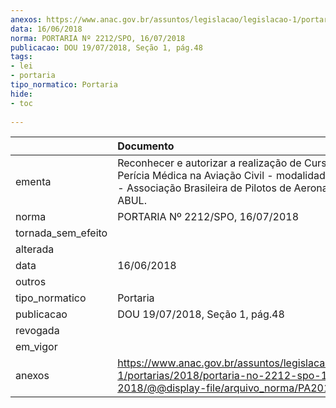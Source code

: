 ```yaml
---
anexos: https://www.anac.gov.br/assuntos/legislacao/legislacao-1/portarias/2018/portaria-no-2212-spo-16-07-2018/@@display-file/arquivo_norma/PA2018-2212.pdf
data: 16/06/2018
norma: PORTARIA Nº 2212/SPO, 16/07/2018
publicacao: DOU 19/07/2018, Seção 1, pág.48
tags:
- lei
- portaria
tipo_normatico: Portaria
hide: 
- toc 
 
---
```


|                    | Documento                                                                                                                                                                     |
|:-------------------|:------------------------------------------------------------------------------------------------------------------------------------------------------------------------------|
| ementa             | Reconhecer e autorizar a realização de Curso Básico de Perícia Médica na Aviação Civil - modalidade à distância - Associação Brasileira de Pilotos de Aeronaves Leves - ABUL. |
| norma              | PORTARIA Nº 2212/SPO, 16/07/2018                                                                                                                                              |
| tornada_sem_efeito |                                                                                                                                                                               |
| alterada           |                                                                                                                                                                               |
| data               | 16/06/2018                                                                                                                                                                    |
| outros             |                                                                                                                                                                               |
| tipo_normatico     | Portaria                                                                                                                                                                      |
| publicacao         | DOU 19/07/2018, Seção 1, pág.48                                                                                                                                               |
| revogada           |                                                                                                                                                                               |
| em_vigor           |                                                                                                                                                                               |
| anexos             | https://www.anac.gov.br/assuntos/legislacao/legislacao-1/portarias/2018/portaria-no-2212-spo-16-07-2018/@@display-file/arquivo_norma/PA2018-2212.pdf                          |